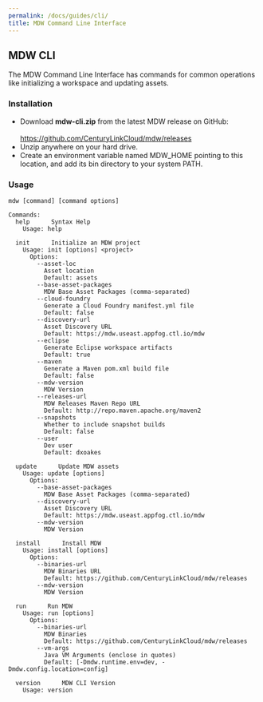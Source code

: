 ```yaml
---
permalink: /docs/guides/cli/
title: MDW Command Line Interface
---
```

## MDW CLI
  The MDW Command Line Interface has commands for common operations like initializing a workspace and updating assets. 

### Installation
   - Download **mdw-cli.zip** from the latest MDW release on GitHub:<br>   
     <https://github.com/CenturyLinkCloud/mdw/releases>
   - Unzip anywhere on your hard drive.
   - Create an environment variable named MDW_HOME pointing to this location, and add its bin directory to your system PATH. 
   
### Usage
  `mdw [command] [command options]`
  ```
  Commands:
    help      Syntax Help
      Usage: help

    init      Initialize an MDW project
      Usage: init [options] <project>
        Options:
          --asset-loc
            Asset location
            Default: assets
          --base-asset-packages
            MDW Base Asset Packages (comma-separated)
          --cloud-foundry
            Generate a Cloud Foundry manifest.yml file
            Default: false
          --discovery-url
            Asset Discovery URL
            Default: https://mdw.useast.appfog.ctl.io/mdw
          --eclipse
            Generate Eclipse workspace artifacts
            Default: true
          --maven
            Generate a Maven pom.xml build file
            Default: false
          --mdw-version
            MDW Version
          --releases-url
            MDW Releases Maven Repo URL
            Default: http://repo.maven.apache.org/maven2
          --snapshots
            Whether to include snapshot builds
            Default: false
          --user
            Dev user
            Default: dxoakes

    update      Update MDW assets
      Usage: update [options]
        Options:
          --base-asset-packages
            MDW Base Asset Packages (comma-separated)
          --discovery-url
            Asset Discovery URL
            Default: https://mdw.useast.appfog.ctl.io/mdw
          --mdw-version
            MDW Version

    install      Install MDW
      Usage: install [options]
        Options:
          --binaries-url
            MDW Binaries URL
            Default: https://github.com/CenturyLinkCloud/mdw/releases
          --mdw-version
            MDW Version

    run      Run MDW
      Usage: run [options]
        Options:
          --binaries-url
            MDW Binaries
            Default: https://github.com/CenturyLinkCloud/mdw/releases
          --vm-args
            Java VM Arguments (enclose in quotes)
            Default: [-Dmdw.runtime.env=dev, -Dmdw.config.location=config]

    version      MDW CLI Version
      Usage: version

  ```      